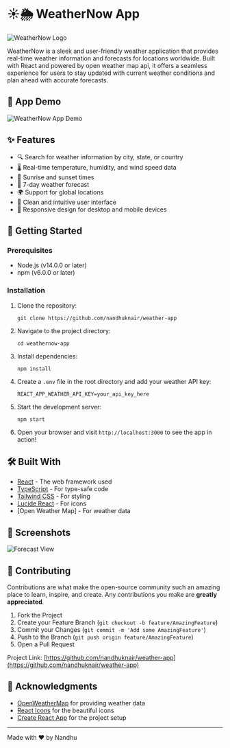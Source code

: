 
# ☀️🌦️ WeatherNow App

![WeatherNow Logo](https://placeholder.com/wp-content/uploads/2018/10/placeholder.com-logo1.png)

WeatherNow is a sleek and user-friendly weather application that provides real-time weather information and forecasts for locations worldwide. Built with React and powered by open weather map api, it offers a seamless experience for users to stay updated with current weather conditions and plan ahead with accurate forecasts.

## 🎥 App Demo

![WeatherNow App Demo](https://youtu.be/56SFXqxWPak)

## ✨ Features

- 🔍 Search for weather information by city, state, or country
- 🌡️ Real-time temperature, humidity, and wind speed data
- 🌅 Sunrise and sunset times
- 📅 7-day weather forecast
- 🌍 Support for global locations
- 🎨 Clean and intuitive user interface
- 📱 Responsive design for desktop and mobile devices

## 🚀 Getting Started

### Prerequisites

- Node.js (v14.0.0 or later)
- npm (v6.0.0 or later)

### Installation

1. Clone the repository:
   ```
   git clone https://github.com/nandhuknair/weather-app
   ```

2. Navigate to the project directory:
   ```
   cd weathernow-app
   ```

3. Install dependencies:
   ```
   npm install
   ```

4. Create a `.env` file in the root directory and add your weather API key:
   ```
   REACT_APP_WEATHER_API_KEY=your_api_key_here
   ```

5. Start the development server:
   ```
   npm start
   ```

6. Open your browser and visit `http://localhost:3000` to see the app in action!

## 🛠️ Built With

- [React](https://reactjs.org/) - The web framework used
- [TypeScript](https://www.typescriptlang.org/) - For type-safe code
- [Tailwind CSS](https://tailwindcss.com/) - For styling
- [Lucide React](https://lucide.dev/) - For icons
- [Open Weather Map] - For weather data

## 📸 Screenshots

![Forecast View](https://placeholder.com/wp-content/uploads/2018/10/placeholder.com-logo1.png)

## 🤝 Contributing

Contributions are what make the open-source community such an amazing place to learn, inspire, and create. Any contributions you make are **greatly appreciated**.

1. Fork the Project
2. Create your Feature Branch (`git checkout -b feature/AmazingFeature`)
3. Commit your Changes (`git commit -m 'Add some AmazingFeature'`)
4. Push to the Branch (`git push origin feature/AmazingFeature`)
5. Open a Pull Request


Project Link: [https://github.com/nandhuknair/weather-app](https://github.com/nandhuknair/weather-app)

## 🙏 Acknowledgments

- [OpenWeatherMap](https://openweathermap.org/) for providing weather data
- [React Icons](https://react-icons.github.io/react-icons/) for the beautiful icons
- [Create React App](https://create-react-app.dev/) for the project setup

---

Made with ❤️ by Nandhu
